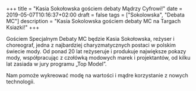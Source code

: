 +++
title = "Kasia Sokołowska gościem debaty Mądrzy Cyfrowi!"
date = 2019-05-07T10:16:37+02:00
draft = false
tags = ["Sokolowska", "Debata MC"]
description = "Kasia Sokolowska gościem debaty MC na Targach Ksiazki!"
+++

Gościem Specjalnym Debaty MC będzie Kasia Sokołowska, reżyser i choreograf,
jedna z najbardziej charyzmatycznych postaci w polskim świecie mody. Od ponad
20 lat reżyseruje i produkuje największe pokazy mody, współpracując z czołówką
modowych marek i projektantów, od kilku lat zasiada w jury programu „Top
Model”.

Nam pomoże wykreować modę na wartości i mądre korzystanie z nowych
technologii.
